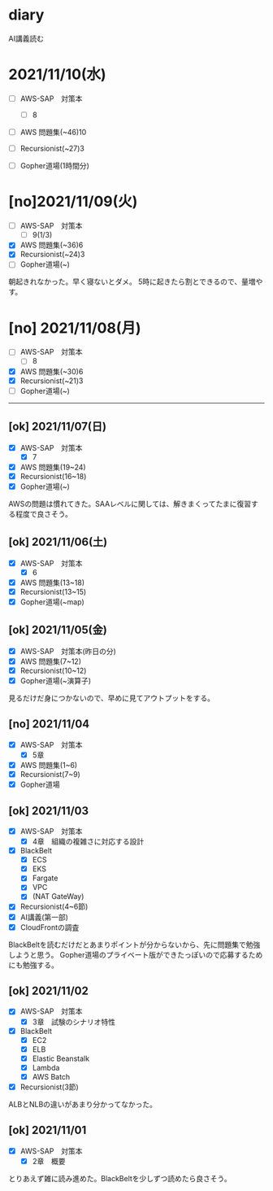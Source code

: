 # diary

AI講義読む

# 2021/11/10(水)

- [ ] AWS-SAP　対策本
  - [ ] 8
- [ ] AWS 問題集(~46)10
- [ ] Recursionist(~27)3
- [ ] Gopher道場(1時間分)


# [no]2021/11/09(火)

- [ ] AWS-SAP　対策本
  - [ ] 9(1/3)
- [x] AWS 問題集(~36)6
- [x] Recursionist(~24)3
- [ ] Gopher道場(~)

朝起きれなかった。早く寝ないとダメ。
5時に起きたら割とできるので、量増やす。


# [no] 2021/11/08(月)

- [ ] AWS-SAP　対策本
  - [ ] 8
- [x] AWS 問題集(~30)6
- [x] Recursionist(~21)3
- [ ] Gopher道場(~)

---

## [ok] 2021/11/07(日)
- [x] AWS-SAP　対策本
  - [x] 7
- [x] AWS 問題集(19~24)
- [x] Recursionist(16~18)
- [x] Gopher道場(~)

AWSの問題は慣れてきた。SAAレベルに関しては、解きまくってたまに復習する程度で良さそう。

## [ok] 2021/11/06(土)
- [x] AWS-SAP　対策本
  - [x] 6
- [x] AWS 問題集(13~18)
- [x] Recursionist(13~15)
- [x] Gopher道場(~map)

## [ok] 2021/11/05(金)
- [x] AWS-SAP　対策本(昨日の分)
- [x] AWS 問題集(7~12)
- [x] Recursionist(10~12)
- [x] Gopher道場(~演算子)

見るだけだ身につかないので、早めに見てアウトプットをする。

## [no] 2021/11/04
- [x] AWS-SAP　対策本
  - [x] 5章
- [x] AWS 問題集(1~6)
- [x] Recursionist(7~9)
- [x] Gopher道場

## [ok] 2021/11/03
- [x] AWS-SAP　対策本
  - [x] 4章　組織の複雑さに対応する設計
- [x] BlackBelt
  - [x] ECS
  - [x] EKS
  - [x] Fargate
  - [x] VPC
  - [x] (NAT GateWay)
- [x] Recursionist(4~6節)
- [x] AI講義(第一部)
- [x] CloudFrontの調査

BlackBeltを読むだけだとあまりポイントが分からないから、先に問題集で勉強しようと思う。
Gopher道場のプライベート版ができたっぽいので応募するためにも勉強する。

## [ok] 2021/11/02
- [x] AWS-SAP　対策本
  - [x] 3章　試験のシナリオ特性
- [x] BlackBelt
  - [x] EC2
  - [x] ELB
  - [x] Elastic Beanstalk
  - [x] Lambda
  - [x] AWS Batch
- [x] Recursionist(3節)

ALBとNLBの違いがあまり分かってなかった。

## [ok] 2021/11/01
- [x] AWS-SAP　対策本
  - [x] 2章　概要

とりあえず雑に読み進めた。BlackBeltを少しずつ読めたら良さそう。
